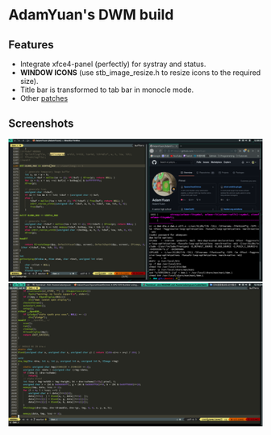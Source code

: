 # AdamYuan's DWM build
## Features
* Integrate xfce4-panel (perfectly) for systray and status.
* **WINDOW ICONS** (use stb_image_resize.h to resize icons to the required size).
* Title bar is transformed to tab bar in monocle mode.
* Other [patches](https://github.com/AdamYuan/dwm/tree/master/patches)
## Screenshots
![](https://raw.githubusercontent.com/AdamYuan/dwm/master/screenshots/1.png)
![](https://raw.githubusercontent.com/AdamYuan/dwm/master/screenshots/2.png)
